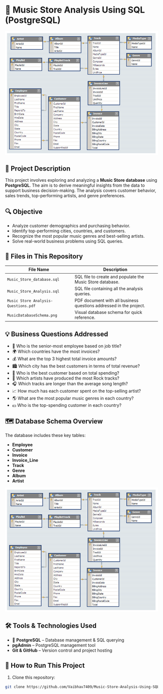 # 🎵 Music Store Analysis Using SQL (PostgreSQL)

<p align="center">
  <img src="MusicDatabaseSchema.png" alt="Music Store Database Schema" width="600"/>
</p>

## 📑 Project Description

This project involves exploring and analyzing a **Music Store database** using **PostgreSQL**. The aim is to derive meaningful insights from the data to support business decision-making. The analysis covers customer behavior, sales trends, top-performing artists, and genre preferences.

## 🔍 Objective

- Analyze customer demographics and purchasing behavior.
- Identify top-performing cities, countries, and customers.
- Recognize the most popular music genres and best-selling artists.
- Solve real-world business problems using SQL queries.

## 📂 Files in This Repository

| File Name                            | Description                                                    |
| ------------------------------------- | -------------------------------------------------------------- |
| `Music_Store_database.sql`            | SQL file to create and populate the Music Store database.      |
| `Music_Store_Analysis.sql`            | SQL file containing all the analysis queries.                  |
| `Music Store Analysis-Questions.pdf`  | PDF document with all business questions addressed in the project. |
| `MusicDatabaseSchema.png`             | Visual database schema for quick reference.                    |

## 💡 Business Questions Addressed

- 👤 Who is the senior-most employee based on job title?
- 🌍 Which countries have the most invoices?
- 💰 What are the top 3 highest total invoice amounts?
- 🏙️ Which city has the best customers in terms of total revenue?
- 🥇 Who is the best customer based on total spending?
- 🎸 Which artists have produced the most Rock tracks?
- 🎧 Which tracks are longer than the average song length?
- 📈 How much has each customer spent on the top-selling artist?
- 🌎 What are the most popular music genres in each country?
- 💵 Who is the top-spending customer in each country?

## 🗺️ Database Schema Overview

The database includes these key tables:

- **Employee**
- **Customer**
- **Invoice**
- **Invoice_Line**
- **Track**
- **Genre**
- **Album**
- **Artist**

<p align="center">
  <img src="MusicDatabaseSchema.png" alt="Database Schema" width="600"/>
</p>

## 🛠️ Tools & Technologies Used

- 🐘 **PostgreSQL** – Database management & SQL querying
- **pgAdmin** – PostgreSQL management tool
- **Git & GitHub** – Version control and project hosting

## 🚀 How to Run This Project

1. Clone this repository:

```bash
git clone https://github.com/Vaibhav7409/Music-Store-Analysis-Using-SQL.git

